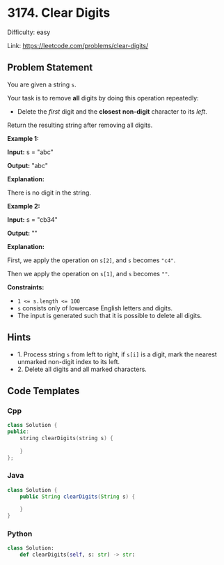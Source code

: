 # 3174. Clear Digits

Difficulty: easy

Link: https://leetcode.com/problems/clear-digits/

## Problem Statement

You are given a string `s`.

Your task is to remove **all** digits by doing this operation repeatedly:

* Delete the *first* digit and the **closest** **non\-digit** character to its *left*.

Return the resulting string after removing all digits.

**Example 1:**

**Input:** s \= "abc"

**Output:** "abc"

**Explanation:**

There is no digit in the string.

**Example 2:**

**Input:** s \= "cb34"

**Output:** ""

**Explanation:**

First, we apply the operation on `s[2]`, and `s` becomes `"c4"`.

Then we apply the operation on `s[1]`, and `s` becomes `""`.

**Constraints:**

* `1 <= s.length <= 100`
* `s` consists only of lowercase English letters and digits.
* The input is generated such that it is possible to delete all digits.

## Hints

- 1\. Process string `s` from left to right, if `s[i]` is a digit, mark the nearest unmarked non\-digit index to its left.
- 2\. Delete all digits and all marked characters.

## Code Templates

### Cpp
```cpp
class Solution {
public:
    string clearDigits(string s) {
        
    }
};
```

### Java
```java
class Solution {
    public String clearDigits(String s) {
        
    }
}
```

### Python
```python
class Solution:
    def clearDigits(self, s: str) -> str:
        
```


